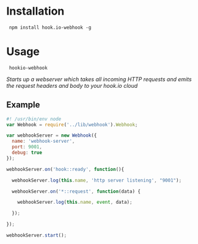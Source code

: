 # Installation

     npm install hook.io-webhook -g

# Usage

     hookio-webhook

*Starts up a webserver which takes all incoming HTTP requests and emits the request headers and body to your hook.io cloud*

    
## Example

```javascript
#! /usr/bin/env node
var Webhook = require('../lib/webhook').Webhook;

var webhookServer = new Webhook({
  name: 'webhook-server',
  port: 9001,
  debug: true
});

webhookServer.on('hook::ready', function(){

  webhookServer.log(this.name, 'http server listening', "9001");

  webhookServer.on('*::request', function(data) {

    webhookServer.log(this.name, event, data);

  });

});

webhookServer.start();
```

